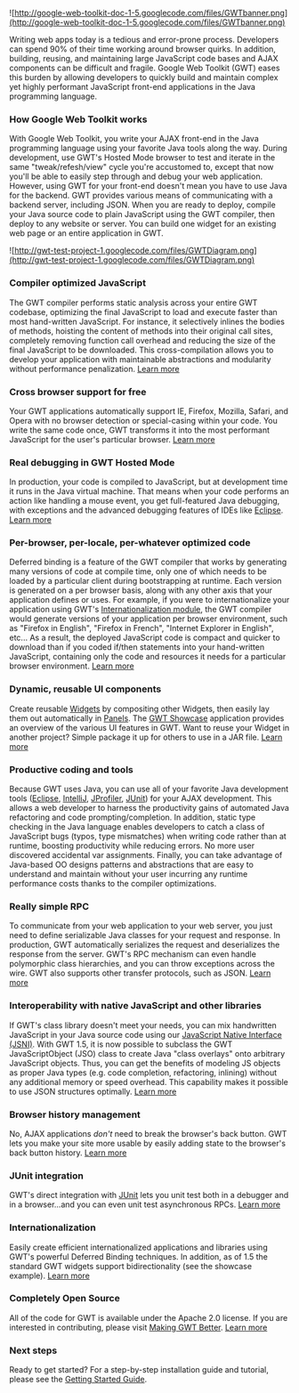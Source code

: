 ![http://google-web-toolkit-doc-1-5.googlecode.com/files/GWTbanner.png](http://google-web-toolkit-doc-1-5.googlecode.com/files/GWTbanner.png)

Writing web apps today is a tedious and error-prone process. Developers can spend 90% of their time working around browser quirks. In addition, building, reusing, and maintaining large JavaScript code bases and AJAX components can be difficult and fragile. Google Web Toolkit (GWT) eases this burden by allowing developers to quickly build and maintain complex yet highly performant JavaScript front-end applications in the Java programming language.

### How Google Web Toolkit works ###
With Google Web Toolkit, you write your AJAX front-end in the Java programming language using your favorite Java tools along the way. During development, use GWT's Hosted Mode browser to test and iterate in the same "tweak/refesh/view" cycle you're accustomed to, except that now you'll be able to easily step through and debug your web application. However, using GWT for your front-end doesn't mean you have to use Java for the backend. GWT provides various means of communicating with a backend server, including JSON. When you are ready to deploy, compile your Java source code to plain JavaScript using the GWT compiler, then deploy to any website or server. You can build one widget for an existing web page or an entire application in GWT.

![http://gwt-test-project-1.googlecode.com/files/GWTDiagram.png](http://gwt-test-project-1.googlecode.com/files/GWTDiagram.png)


### Compiler optimized JavaScript ###
The GWT compiler performs static analysis across your entire GWT codebase, optimizing the final JavaScript to load and execute faster than most hand-written JavaScript. For instance, it selectively inlines the bodies of methods, hoisting the content of methods into their original call sites, completely removing function call overhead and reducing the size of the final JavaScript to be downloaded.  This cross-compilation allows you to develop your application with maintainable abstractions and modularity without performance penalization.  [Learn more](DevGuideJavaToJavaScriptCompiler.md)


### Cross browser support for free ###
Your GWT applications automatically support IE, Firefox, Mozilla, Safari, and Opera with no browser detection or special-casing within your code. You write the same code once, GWT transforms it into the most performant JavaScript for the user's particular browser. [Learn more](DevGuideCrossBrowserSupport.md)


### Real debugging in GWT Hosted Mode ###
In production, your code is compiled to JavaScript, but at development time it runs in the Java virtual machine. That means when your code performs an action like handling a mouse event, you get full-featured Java debugging, with exceptions and the advanced debugging features of IDEs like [Eclipse](http://www.eclipse.org/). [Learn more](DevGuideHostedMode.md)

### Per-browser, per-locale, per-whatever optimized code ###
Deferred binding is a feature of the GWT compiler that works by generating many versions of code at compile time, only one of which needs to be loaded by a particular client during bootstrapping at runtime. Each version is generated on a per browser basis, along with any other axis that your application defines or uses. For example, if you were to internationalize your application using GWT's [Internationalization module](DevGuideInternationalization.md), the GWT compiler would generate versions of your application per browser environment, such as "Firefox in English", "Firefox in French", "Internet Explorer in English", etc... As a result, the deployed JavaScript code is compact and quicker to download than if you coded if/then statements into your hand-written JavaScript, containing only the code and resources it needs for a particular browser environment. [Learn more](DevGuideDeferredBinding.md)


### Dynamic, reusable UI components ###
Create reusable [Widgets](DevGuideUserInterface.md) by compositing other Widgets, then easily lay them out automatically in [Panels](DevGuideUserInterface.md). The [GWT Showcase](SampleShowcase.md) application provides an overview of the various UI features in GWT. Want to reuse your Widget in another project? Simple package it up for others to use in a JAR file. [Learn more](DevGuideUserInterface.md)


### Productive coding and tools ###
Because GWT uses Java, you can use all of your favorite Java development tools ([Eclipse](http://www.eclipse.org/), [IntelliJ](http://www.jetbrains.com/idea/), [JProfiler](http://www.ej-technologies.com/products/jprofiler/overview.html), [JUnit](http://www.junit.org/)) for your AJAX development. This allows a web developer to harness the productivity gains of automated Java refactoring and code prompting/completion. In addition, static type checking in the Java language enables developers to catch a class of JavaScript bugs (typos, type mismatches) when writing code rather than at runtime, boosting productivity while reducing errors. No more user discovered accidental var assignments. Finally, you can take advantage of Java-based OO designs patterns and abstractions that are easy to understand and maintain without your user incurring any runtime performance costs thanks to the compiler optimizations.


### Really simple RPC ###
To communicate from your web application to your web server, you just need to define serializable Java classes for your request and response. In production, GWT automatically serializes the request and deserializes the response from the server. GWT's RPC mechanism can even handle polymorphic class hierarchies, and you can throw exceptions across the wire. GWT also supports other transfer protocols, such as JSON. [Learn more](DevGuideRemoteProcedureCalls.md)


### Interoperability with native JavaScript and other libraries ###
If GWT's class library doesn't meet your needs, you can mix handwritten JavaScript in your Java source code using our [JavaScript Native Interface (JSNI)](DevGuideJavaScriptNativeInterface.md). With GWT 1.5, it is now possible to subclass the GWT JavaScriptObject (JSO) class to create Java "class overlays" onto arbitrary JavaScript objects. Thus, you can get the benefits of modeling JS objects as proper Java types (e.g. code completion, refactoring, inlining) without any additional memory or speed overhead. This capability makes it possible to use JSON structures optimally. [Learn more](DevGuideJavaScriptNativeInterface.md)


### Browser history management ###
No, AJAX applications _don't_ need to break the browser's back button. GWT lets you make your site more usable by easily adding state to the browser's back button history. [Learn more](DevGuideHistory.md)


### JUnit integration ###
GWT's direct integration with [JUnit](http://junit.org/) lets you unit test both in a debugger and in a browser...and you can even unit test asynchronous RPCs. [Learn more](DevGuideJUnitIntegration.md)


### Internationalization ###
Easily create efficient internationalized applications and libraries using GWT's powerful Deferred Binding techniques. In addition, as of 1.5 the standard GWT widgets support bidirectionality (see the showcase example). [Learn more](DevGuideInternationalization.md)


### Completely Open Source ###
All of the code for GWT is available under the Apache 2.0 license. If you are interested in contributing, please visit [Making GWT Better](http://code.google.com/webtoolkit/makinggwtbetter.html). [Learn more](http://code.google.com/p/google-web-toolkit/)


### Next steps ###
Ready to get started? For a step-by-step installation guide and tutorial, please see the [Getting Started Guide](GettingStarted.md).
